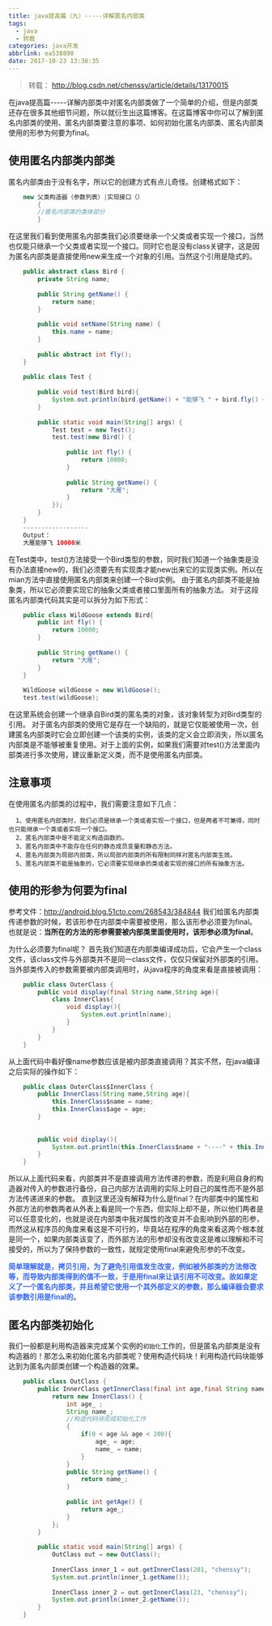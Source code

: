```yaml
---
title: java提高篇（九）-----详解匿名内部类
tags:
  - java
  - 转载
categories: java开发
abbrlink: ea538890
date: 2017-10-23 13:38:35
---
```

> 转载： http://blog.csdn.net/chenssy/article/details/13170015

在java提高篇-----详解内部类中对匿名内部类做了一个简单的介绍，但是内部类还存在很多其他细节问题，所以就衍生出这篇博客。在这篇博客中你可以了解到匿名内部类的使用、匿名内部类要注意的事项、如何初始化匿名内部类、匿名内部类使用的形参为何要为final。

## 使用匿名内部类内部类
匿名内部类由于没有名字，所以它的创建方式有点儿奇怪。创建格式如下：
```java
    new 父类构造器（参数列表）|实现接口（）    
        {    
        //匿名内部类的类体部分    
        }  
```
<!-- more -->
在这里我们看到使用匿名内部类我们必须要继承一个父类或者实现一个接口，当然也仅能只继承一个父类或者实现一个接口。同时它也是没有class关键字，这是因为匿名内部类是直接使用new来生成一个对象的引用。当然这个引用是隐式的。
```java
    public abstract class Bird {  
        private String name;  
    
        public String getName() {  
            return name;  
        }  
    
        public void setName(String name) {  
            this.name = name;  
        }  
        
        public abstract int fly();  
    }  
    
    public class Test {  
        
        public void test(Bird bird){  
            System.out.println(bird.getName() + "能够飞 " + bird.fly() + "米");  
        }  
        
        public static void main(String[] args) {  
            Test test = new Test();  
            test.test(new Bird() {  
                
                public int fly() {  
                    return 10000;  
                }  
                
                public String getName() {  
                    return "大雁";  
                }  
            });  
        }  
    }  
    ------------------  
    Output：  
    大雁能够飞 10000米  
```
在Test类中，test()方法接受一个Bird类型的参数，同时我们知道一个抽象类是没有办法直接new的，我们必须要先有实现类才能new出来它的实现类实例。所以在mian方法中直接使用匿名内部类来创建一个Bird实例。
由于匿名内部类不能是抽象类，所以它必须要实现它的抽象父类或者接口里面所有的抽象方法。
对于这段匿名内部类代码其实是可以拆分为如下形式：
```java
    public class WildGoose extends Bird{  
        public int fly() {  
            return 10000;  
        }  
        
        public String getName() {  
            return "大雁";  
        }  
    }  
    
    WildGoose wildGoose = new WildGoose();  
    test.test(wildGoose);  

```
在这里系统会创建一个继承自Bird类的匿名类的对象，该对象转型为对Bird类型的引用。
对于匿名内部类的使用它是存在一个缺陷的，就是它仅能被使用一次，创建匿名内部类时它会立即创建一个该类的实例，该类的定义会立即消失，所以匿名内部类是不能够被重复使用。对于上面的实例，如果我们需要对test()方法里面内部类进行多次使用，建议重新定义类，而不是使用匿名内部类。

## 注意事项
在使用匿名内部类的过程中，我们需要注意如下几点：

      1、使用匿名内部类时，我们必须是继承一个类或者实现一个接口，但是两者不可兼得，同时也只能继承一个类或者实现一个接口。
      2、匿名内部类中是不能定义构造函数的。
      3、匿名内部类中不能存在任何的静态成员变量和静态方法。
      4、匿名内部类为局部内部类，所以局部内部类的所有限制同样对匿名内部类生效。
      5、匿名内部类不能是抽象的，它必须要实现继承的类或者实现的接口的所有抽象方法。

## 使用的形参为何要为final
参考文件：http://android.blog.51cto.com/268543/384844
我们给匿名内部类传递参数的时候，若该形参在内部类中需要被使用，那么该形参必须要为final。也就是说：**当所在的方法的形参需要被内部类里面使用时，该形参必须为final**。

为什么必须要为final呢？
首先我们知道在内部类编译成功后，它会产生一个class文件，该class文件与外部类并不是同一class文件，仅仅只保留对外部类的引用。当外部类传入的参数需要被内部类调用时，从java程序的角度来看是直接被调用：
```java
    public class OuterClass {  
        public void display(final String name,String age){  
            class InnerClass{  
                void display(){  
                    System.out.println(name);  
                }  
            }  
        }  
    }  
```
从上面代码中看好像name参数应该是被内部类直接调用？其实不然，在java编译之后实际的操作如下：

```java
    public class OuterClass$InnerClass {  
        public InnerClass(String name,String age){  
            this.InnerClass$name = name;  
            this.InnerClass$age = age;  
        }  
        
        
        public void display(){  
            System.out.println(this.InnerClass$name + "----" + this.InnerClass$age );  
        }  
    }  
```
所以从上面代码来看，内部类并不是直接调用方法传递的参数，而是利用自身的构造器对传入的参数进行备份，自己内部方法调用的实际上时自己的属性而不是外部方法传递进来的参数。
直到这里还没有解释为什么是final？在内部类中的属性和外部方法的参数两者从外表上看是同一个东西，但实际上却不是，所以他们两者是可以任意变化的，也就是说在内部类中我对属性的改变并不会影响到外部的形参，而然这从程序员的角度来看这是不可行的，毕竟站在程序的角度来看这两个根本就是同一个，如果内部类该变了，而外部方法的形参却没有改变这是难以理解和不可接受的，所以为了保持参数的一致性，就规定使用final来避免形参的不改变。

<font color="#3366ff">**简单理解就是，拷贝引用，为了避免引用值发生改变，例如被外部类的方法修改等，而导致内部类得到的值不一致，于是用final来让该引用不可改变。故如果定义了一个匿名内部类，并且希望它使用一个其外部定义的参数，那么编译器会要求该参数引用是final的**</font>。

## 匿名内部类初始化
我们一般都是利用构造器来完成某个实例的``初始化``工作的，但是匿名内部类是没有构造器的！那怎么来初始化匿名内部类呢？使用构造代码块！利用构造代码块能够达到为匿名内部类创建一个构造器的效果。

```java
    public class OutClass {  
        public InnerClass getInnerClass(final int age,final String name){  
            return new InnerClass() {  
                int age_ ;  
                String name_;  
                //构造代码块完成初始化工作  
                {  
                    if(0 < age && age < 200){  
                        age_ = age;  
                        name_ = name;  
                    }  
                }  
                public String getName() {  
                    return name_;  
                }  
                
                public int getAge() {  
                    return age_;  
                }  
            };  
        }  
        
        public static void main(String[] args) {  
            OutClass out = new OutClass();  
            
            InnerClass inner_1 = out.getInnerClass(201, "chenssy");  
            System.out.println(inner_1.getName());  
            
            InnerClass inner_2 = out.getInnerClass(23, "chenssy");  
            System.out.println(inner_2.getName());  
        }  
    }  

```